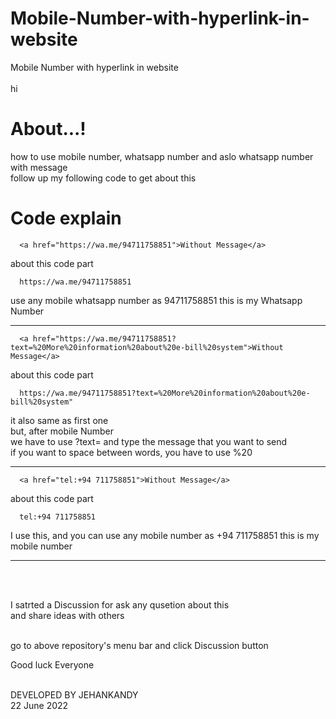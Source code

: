# Mobile-Number-with-hyperlink-in-website
Mobile Number with hyperlink in website
 <br><br>
 hi
 
 
# About...!

how to use mobile number, whatsapp number and aslo whatsapp number with message<br>
follow up my following code to get about this<br>

# Code explain


      <a href="https://wa.me/94711758851">Without Message</a>

about this code part<br>

      https://wa.me/94711758851

use any mobile whatsapp number as 94711758851 this is my Whatsapp Number


************************************************



      <a href="https://wa.me/94711758851?text=%20More%20information%20about%20e-bill%20system">Without Message</a>
      
about this code part<br>

      https://wa.me/94711758851?text=%20More%20information%20about%20e-bill%20system"
      
it also same as first one <br> but, after mobile Number <br>
we have to use ?text= and type the message that you want to send <br>
if you want to space between words, you have to use %20 


*****************************************************


      <a href="tel:+94 711758851">Without Message</a>
      
about this code part<br>

      tel:+94 711758851
      
I use this, and you can use any mobile number as +94 711758851 this is my mobile number


******************************************************


<br><br>

I satrted a Discussion for ask any qusetion about this <br>
and share ideas with others 
<br><br>

go to above repository's menu bar and click Discussion button<br>

Good luck Everyone<br><br>



DEVELOPED BY JEHANKANDY<br>
22 June 2022
